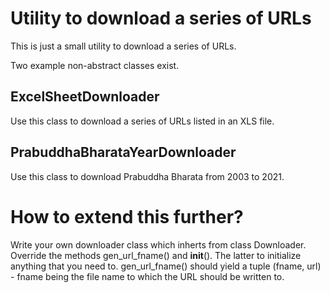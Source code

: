 # Utility to download a series of URLs

This is just a small utility to download a series of URLs. 

Two example non-abstract classes exist.

## ExcelSheetDownloader

Use this class to download a series of URLs listed in an XLS file.

## PrabuddhaBharataYearDownloader

Use this class to download Prabuddha Bharata from 2003 to 2021. 

# How to extend this further?

Write your own downloader class which inherts from class Downloader. Override the methods gen_url_fname() and __init__(). The latter to initialize anything that you need to. gen_url_fname() should yield a tuple (fname, url) - fname being the file name to which the URL should be written to.
